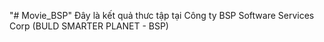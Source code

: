 "# Movie_BSP" 
Đây là kết quả thưc tập tại Công ty BSP Software Services Corp (BULD SMARTER PLANET - BSP)
